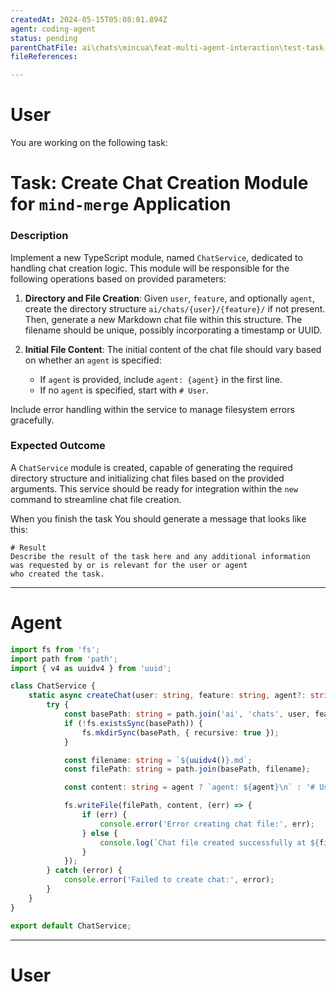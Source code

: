 ```yaml
---
createdAt: 2024-05-15T05:08:01.894Z
agent: coding-agent
status: pending
parentChatFile: ai\chats\mincua\feat-multi-agent-interaction\test-task-generation.md
fileReferences:

---
```

# User

You are working on the following task:
# Task: Create Chat Creation Module for `mind-merge` Application
### Description
Implement a new TypeScript module, named `ChatService`, dedicated to handling chat creation logic. This module will be responsible for the following operations based on provided parameters:

1. **Directory and File Creation**: Given `user`, `feature`, and optionally `agent`, create the directory structure `ai/chats/{user}/{feature}/` if not present. Then, generate a new Markdown chat file within this structure. The filename should be unique, possibly incorporating a timestamp or UUID.

2. **Initial File Content**: The initial content of the chat file should vary based on whether an `agent` is specified:
    - If `agent` is provided, include `agent: {agent}` in the first line.
    - If no `agent` is specified, start with `# User`.

Include error handling within the service to manage filesystem errors gracefully.

### Expected Outcome
A `ChatService` module is created, capable of generating the required directory structure and initializing chat files based on the provided arguments. This service should be ready for integration within the `new` command to streamline chat file creation.

When you finish the task You should generate a message that looks like this:
```task-output
# Result
Describe the result of the task here and any additional information was requested by or is relevant for the user or agent
who created the task.
```

---
# Agent

```typescript
import fs from 'fs';
import path from 'path';
import { v4 as uuidv4 } from 'uuid';

class ChatService {
    static async createChat(user: string, feature: string, agent?: string): Promise<void> {
        try {
            const basePath: string = path.join('ai', 'chats', user, feature);
            if (!fs.existsSync(basePath)) {
                fs.mkdirSync(basePath, { recursive: true });
            }

            const filename: string = `${uuidv4()}.md`;
            const filePath: string = path.join(basePath, filename);

            const content: string = agent ? `agent: ${agent}\n` : '# User\n';

            fs.writeFile(filePath, content, (err) => {
                if (err) {
                    console.error('Error creating chat file:', err);
                } else {
                    console.log(`Chat file created successfully at ${filePath}`);
                }
            });
        } catch (error) {
            console.error('Failed to create chat:', error);
        }
    }
}

export default ChatService;
```

---
# User
